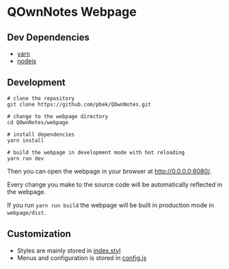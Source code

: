 # QOwnNotes Webpage

## Dev Dependencies

- [yarn](https://yarnpkg.com/)
- [nodejs](https://nodejs.org/en/)

## Development

```shell
# clone the repository
git clone https://github.com/pbek/QOwnNotes.git

# change to the webpage directory
cd QOwnNotes/webpage

# install dependencies
yarn install

# build the webpage in development mode with hot reloading
yarn run dev
```

Then you can open the webpage in your browser at <http://0.0.0.0:8080/>.

Every change you make to the source code will be automatically reflected in the webpage.

If you run `yarn run build` the webpage will be built in production mode in `webpage/dist`.

## Customization

- Styles are mainly stored in [index.styl](https://github.com/pbek/QOwnNotes/blob/develop/webpage/src/.vuepress/styles/index.styl)
- Menus and configuration is stored in [config.js](https://github.com/pbek/QOwnNotes/blob/develop/webpage/src/.vuepress/config.js)
